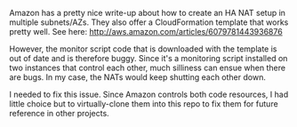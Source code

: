 Amazon has a pretty nice write-up about how to create an HA NAT setup in multiple subnets/AZs.  They also offer a CloudFormation template that works pretty well.
See here:  http://aws.amazon.com/articles/6079781443936876

However, the monitor script code that is downloaded  with the template is out of date and is therefore buggy.  Since it's a monitoring script installed on two instances that control each other, much silliness can ensue when there are bugs.  In my case, the NATs would keep shutting each other down.

I needed to fix this issue.  Since Amazon controls both code resources, I had little choice but to virtually-clone them into this repo to fix them for future reference in other projects.
